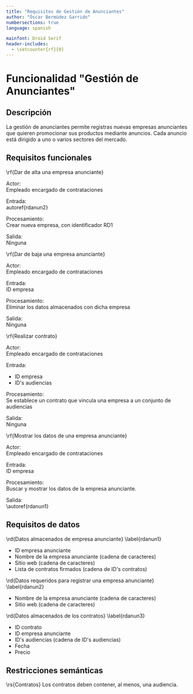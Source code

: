 ```yaml
---
title: "Requisitos de Gestión de Anunciantes"
author: "Óscar Bermúdez Garrido"
numbersections: true
language: spanish

mainfont: Droid Serif
header-includes:
  - \setcounter{rf}{0}
---
```


# Funcionalidad "Gestión de Anunciantes"

## Descripción
La gestión de anunciantes permite registras nuevas empresas anunciantes que quieren promocionar sus productos mediante anuncios. Cada anuncio está dirigido a uno o varios sectores del mercado.


## Requisitos funcionales

\rf{Dar de alta una empresa anunciante}

Actor:  
Empleado encargado de contrataciones

Entrada:  
autoref{rdanun2}

Procesamiento:  
Crear nueva empresa, con identificador RD1

Salida:  
Ninguna

\rf{Dar de baja una empresa anunciante}

Actor:  
Empleado encargado de contrataciones

Entrada:  
ID empresa

Procesamiento:  
Eliminar los datos almacenados con dicha empresa

Salida:  
Ninguna

\rf{Realizar contrato}

Actor:  
Empleado encargado de contrataciones

Entrada:  

 - ID empresa
 - ID's audiencias

Procesamiento:  
Se establece un contrato que vincula una empresa a un conjunto de audiencias

Salida:  
Ninguna

\rf{Mostrar los datos de una empresa anunciante}

Actor:  
Empleado encargado de contrataciones

Entrada:  
ID empresa

Procesamiento:  
Buscar y mostrar los datos de la empresa anunciante.

Salida:  
\autoref{rdanun1}

## Requisitos de datos

\rd{Datos almacenados de empresa anunciante}
\label{rdanun1}

 - ID empresa anunciante
 - Nombre de la empresa anunciante (cadena de caracteres)
 - Sitio web (cadena de caracteres)
 - Lista de contratos firmados (cadena de ID's contratos)

\rd{Datos requeridos para registrar una empresa anunciante}
\label{rdanun2}

 - Nombre de la empresa anunciante 	(cadena de caracteres)
 - Sitio web (cadena de caracteres)

\rd{Datos almacenados de los contratos}
\label{rdanun3}

 - ID contrato
 - ID empresa anunciante
 - ID's audiencias (cadena de ID's audiencias)
 - Fecha
 - Precio

## Restricciones semánticas

\rs{Contratos}
Los contratos deben contener, al menos, una audiencia.
